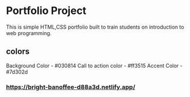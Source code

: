 # Portfolio Project
This is simple HTML,CSS portfolio built to train students on introduction to web programming.
## colors
Background Color  - #030814
Call to action color - #ff3515
Accent Color - #7d302d

### https://bright-banoffee-d88a3d.netlify.app/
